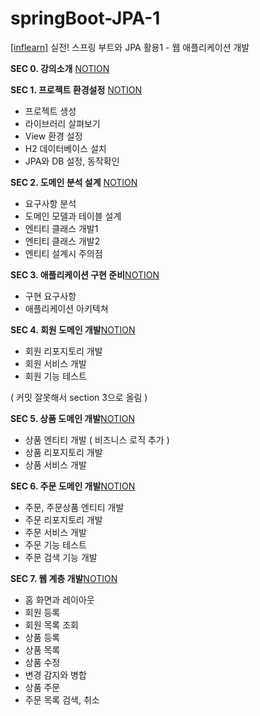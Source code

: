 # springBoot-JPA-1
[[inflearn]](https://www.inflearn.com/course/%EC%8A%A4%ED%94%84%EB%A7%81%EB%B6%80%ED%8A%B8-JPA-%ED%99%9C%EC%9A%A9-1/dashboard) 실전! 스프링 부트와 JPA 활용1 - 웹 애플리케이션 개발

**SEC 0. 강의소개** [NOTION](https://lucie-ko.notion.site/0-0e8523284ace46738c977adf32c650bc)

**SEC 1. 프로젝트 환경설정** [NOTION](https://lucie-ko.notion.site/1-ffec816ef58344639a2831121fa040b5)

- 프로젝트 생성
- 라이브러리 살펴보기
- View 환경 설정
- H2 데이터베이스 설치
- JPA와 DB 설정, 동작확인

**SEC 2. 도메인 분석 설계** [NOTION](https://lucie-ko.notion.site/2-73203ed5aa54434aa02d681cd01d35a5)

- 요구사항 분석
- 도메인 모델과 테이블 설계
- 엔티티 클래스 개발1
- 엔티티 클래스 개발2
- 엔티티 설계시 주의점

**SEC 3. 애플리케이션 구현 준비**[NOTION](https://lucie-ko.notion.site/3-d688ccdc97d841408e4d3b471387095b)

- 구현 요구사항
- 애플리케이션 아키텍쳐

**SEC 4. 회원 도메인 개발**[NOTION](https://lucie-ko.notion.site/4-fb139d08c0ba4563bf7c3884128e0ace)

- 회원 리포지토리 개발
- 회원 서비스 개발
- 회원 기능 테스트

( 커밋 잘못해서 section 3으로 올림 )

**SEC 5. 상품 도메인 개발**[NOTION](https://lucie-ko.notion.site/5-0e2550a8e83446a3b22dd3a43cb61b72)

- 상품 엔티티 개발 ( 비즈니스 로직 추가 )
- 상품 리포지토리 개발
- 상품 서비스 개발

**SEC 6. 주문 도메인 개발**[NOTION](https://lucie-ko.notion.site/6-a11505b3884a4cc28595a40adea99c3a)

- 주문, 주문상품 엔티티 개발
- 주문 리포지토리 개발
- 주문 서비스 개발
- 주문 기능 테스트
- 주문 검색 기능 개발

**SEC 7. 웹 계층 개발**[NOTION](https://lucie-ko.notion.site/7-5ebd31d6c8ab4a038742ab5a85164ba4)

- 홈 화면과 레이아웃
- 회원 등록
- 회원 목록 조회
- 상품 등록
- 상품 목록
- 상품 수정
- 변경 감지와 병합
- 상품 주문
- 주문 목록 검색, 취소
